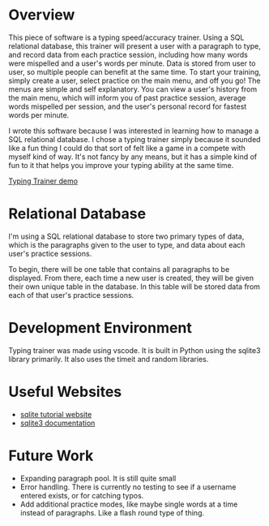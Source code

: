# Overview

This piece of software is a typing speed/accuracy trainer. Using a SQL relational database, this trainer will present 
a user with a paragraph to type, and record data from each practice session, including how many words were mispelled and 
a user's words per minute. Data is stored from user to user, so multiple people can benefit at the same time. To start your training,
simply create a user, select practice on the main menu, and off you go! The menus are simple and self explanatory. You can view
a user's history from the main menu, which will inform you of past practice session, average words mispelled per session, and 
the user's personal record for fastest words per minute.

I wrote this software because I was interested in learning how to manage a SQL relational database. I chose a typing trainer
simply because it sounded like a fun thing I could do that sort of felt like a game in a compete with myself kind of way. 
It's not fancy by any means, but it has a simple kind of fun to it that helps you improve your typing ability at the same time.

[Typing Trainer demo](https://youtu.be/D6Cjn96jtb4)

# Relational Database

I'm using a SQL relational database to store two primary types of data, which is the paragraphs given to the user to type, 
and data about each user's practice sessions.

To begin, there will be one table that contains all paragraphs to be displayed. From there,
each time a new user is created, they will be given their own unique table in the database.
In this table will be stored data from each of that user's practice sessions.

# Development Environment

Typing trainer was made using vscode. It is built in Python using the sqlite3 library primarily. It also uses the timeit and random libraries. 

# Useful Websites

* [sqlite tutorial website](https://www.sqlitetutorial.net/sqlite-python/)
* [sqlite3 documentation](https://docs.python.org/3/library/sqlite3.html)

# Future Work

* Expanding paragraph pool. It is still quite small
* Error handling. There is currently no testing to see if a username entered exists, or for catching typos.
* Add additional practice modes, like maybe single words at a time instead of paragraphs. Like a flash round type of thing.
